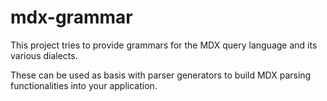 # mdx-grammar
This project tries to provide grammars for the MDX query language and its various dialects.

These can be used as basis with parser generators to build MDX parsing functionalities into your application.
